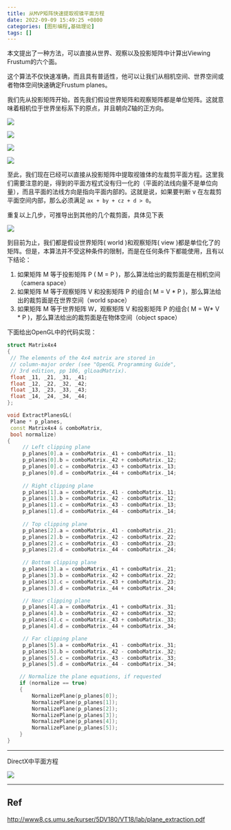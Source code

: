 ```yaml
---
title: 从MVP矩阵快速提取视锥平面方程
date: 2022-09-09 15:49:25 +0800
categories: [图形编程,基础理论]
tags: []
---
```


本文提出了一种方法，可以直接从世界、观察以及投影矩阵中计算出Viewing Frustum的六个面。

这个算法不仅快速准确，而且具有普适性，他可以让我们从相机空间、世界空间或者物体空间快速确定Frustum planes。

我们先从投影矩阵开始，首先我们假设世界矩阵和观察矩阵都是单位矩阵。这就意味着相机位于世界坐标系下的原点，并且朝向Z轴的正方向。



![](https://fastly.jsdelivr.net/gh/Rootjhon/img_note@empty/16627093570651662709356835.png)

![](https://fastly.jsdelivr.net/gh/Rootjhon/img_note@empty/16627093790661662709378177.png)



![](https://fastly.jsdelivr.net/gh/Rootjhon/img_note@empty/16627094000651662709399646.png)

![](https://fastly.jsdelivr.net/gh/Rootjhon/img_note@empty/16627094430651662709442107.png)

至此，我们现在已经可以直接从投影矩阵中提取视锥体的左裁剪平面方程。这里我们需要注意的是，得到的平面方程式没有归一化的（平面的法线向量不是单位向量），而且平面的法线方向是指向平面内部的。这就是说，如果要判断 v 在左裁剪平面空间内部，那么必须满足 `ax + by + cz + d > 0`。

重复以上几步，可推导出到其他的几个裁剪面，具体见下表

![](https://fastly.jsdelivr.net/gh/Rootjhon/img_note@empty/16627095020661662709501134.png)

到目前为止，我们都是假设世界矩阵( world )和观察矩阵( view )都是单位化了的矩阵。但是，本算法并不受这种条件的限制，而是在任何条件下都能使用，且有以下结论：

1.  如果矩阵 M 等于投影矩阵 P ( M = P )，那么算法给出的裁剪面是在相机空间（camera space）
2.  如果矩阵 M 等于观察矩阵 V 和投影矩阵 P 的组合( M = V * P )，那么算法给出的裁剪面是在世界空间（world space） 
3.  如果矩阵 M 等于世界矩阵 W，观察矩阵 V 和投影矩阵 P 的组合( M = W* V * P )，那么算法给出的裁剪面是在物体空间（object space）



下面给出OpenGL中的代码实现：

```c++
struct Matrix4x4
{
 // The elements of the 4x4 matrix are stored in
 // column-major order (see "OpenGL Programming Guide",
 // 3rd edition, pp 106, glLoadMatrix).
 float _11, _21, _31, _41;
 float _12, _22, _32, _42;
 float _13, _23, _33, _43;
 float _14, _24, _34, _44;
};

void ExtractPlanesGL(
 Plane * p_planes,
 const Matrix4x4 & comboMatrix,
 bool normalize)
{
     // Left clipping plane
     p_planes[0].a = comboMatrix._41 + comboMatrix._11;
     p_planes[0].b = comboMatrix._42 + comboMatrix._12;
     p_planes[0].c = comboMatrix._43 + comboMatrix._13;
     p_planes[0].d = comboMatrix._44 + comboMatrix._14;
 
     // Right clipping plane
     p_planes[1].a = comboMatrix._41 - comboMatrix._11;
     p_planes[1].b = comboMatrix._42 - comboMatrix._12;
     p_planes[1].c = comboMatrix._43 - comboMatrix._13;
     p_planes[1].d = comboMatrix._44 - comboMatrix._14;
     
     // Top clipping plane
     p_planes[2].a = comboMatrix._41 - comboMatrix._21;
     p_planes[2].b = comboMatrix._42 - comboMatrix._22;
     p_planes[2].c = comboMatrix._43 - comboMatrix._23;
     p_planes[2].d = comboMatrix._44 - comboMatrix._24;
 
     // Bottom clipping plane
     p_planes[3].a = comboMatrix._41 + comboMatrix._21;
     p_planes[3].b = comboMatrix._42 + comboMatrix._22;
     p_planes[3].c = comboMatrix._43 + comboMatrix._23;
     p_planes[3].d = comboMatrix._44 + comboMatrix._24;

     // Near clipping plane
     p_planes[4].a = comboMatrix._41 + comboMatrix._31;
     p_planes[4].b = comboMatrix._42 + comboMatrix._32;
     p_planes[4].c = comboMatrix._43 + comboMatrix._33;
     p_planes[4].d = comboMatrix._44 + comboMatrix._34;

     // Far clipping plane
     p_planes[5].a = comboMatrix._41 - comboMatrix._31;
     p_planes[5].b = comboMatrix._42 - comboMatrix._32;
     p_planes[5].c = comboMatrix._43 - comboMatrix._33;
     p_planes[5].d = comboMatrix._44 - comboMatrix._34;

    // Normalize the plane equations, if requested
    if (normalize == true)
    {
        NormalizePlane(p_planes[0]);
        NormalizePlane(p_planes[1]);
        NormalizePlane(p_planes[2]);
        NormalizePlane(p_planes[3]);
        NormalizePlane(p_planes[4]);
        NormalizePlane(p_planes[5]);
    }
}
```



----

DirectX中平面方程



![](https://fastly.jsdelivr.net/gh/Rootjhon/img_note@empty/16627096050661662709604159.png)



----

## Ref

http://www8.cs.umu.se/kurser/5DV180/VT18/lab/plane_extraction.pdf
